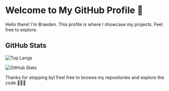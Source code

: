 # Welcome to My GitHub Profile 👋

Hello there! I'm Braeden. This profile is where I showcase my projects. Feel free to explore.

## GitHub Stats


![Top Langs](https://github-readme-stats.vercel.app/api/top-langs/?username=BraedenSilver&layout=pie)

![GitHub Stats](https://github-readme-stats.vercel.app/api?username=BraedenSilver&show_icons=true)

Thanks for stopping by! Feel free to browse my repositories and explore the code.👩‍💻🚀
